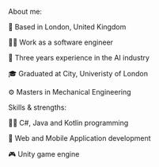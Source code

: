 About me:

📍 Based in London, United Kingdom

👨‍💻 Work as a software engineer

🤖 Three years experience in the AI industry

🎓 Graduated at City, Univeristy of London

⚙️ Masters in Mechanical Engineering 


Skills & strengths:

👨‍💻 C#, Java and Kotlin programming 

📱 Web and Mobile Application development

🎮 Unity game engine 

